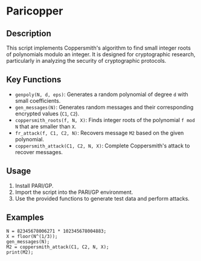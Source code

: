 # Paricopper

## Description
This script implements Coppersmith's algorithm to find small integer roots of polynomials modulo an integer. It is designed for cryptographic research, particularly in analyzing the security of cryptographic protocols.

## Key Functions
- `genpoly(N, d, eps)`: Generates a random polynomial of degree `d` with small coefficients.
- `gen_messages(N)`: Generates random messages and their corresponding encrypted values (`C1`, `C2`).
- `coppersmith_roots(f, N, X)`: Finds integer roots of the polynomial `f mod N` that are smaller than `X`.
- `fr_attack(f, C1, C2, N)`: Recovers message `M2` based on the given polynomial.
- `coppersmith_attack(C1, C2, N, X)`: Complete Coppersmith's attack to recover messages.

## Usage
1. Install PARI/GP.
2. Import the script into the PARI/GP environment.
3. Use the provided functions to generate test data and perform attacks.

## Examples
```gp
N = 82345678006271 * 102345678004883; 
X = floor(N^(1/3));
gen_messages(N);
M2 = coppersmith_attack(C1, C2, N, X);
print(M2);

